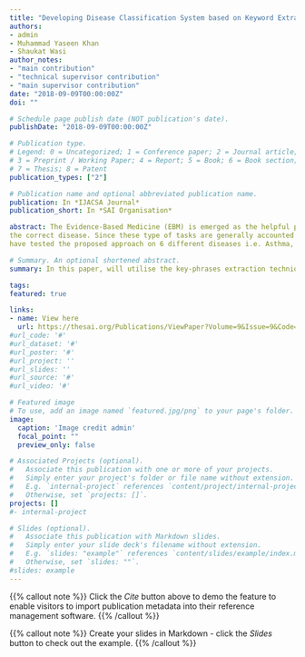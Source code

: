 ```yaml
---
title: "Developing Disease Classification System based on Keyword Extraction and Supervised Learning"
authors:
- admin
- Muhammad Yaseen Khan
- Shaukat Wasi
author_notes:
- "main contribution"
- "technical supervisor contribution"
- "main supervisor contribution"
date: "2018-09-09T00:00:00Z"
doi: ""

# Schedule page publish date (NOT publication's date).
publishDate: "2018-09-09T00:00:00Z"

# Publication type.
# Legend: 0 = Uncategorized; 1 = Conference paper; 2 = Journal article;
# 3 = Preprint / Working Paper; 4 = Report; 5 = Book; 6 = Book section;
# 7 = Thesis; 8 = Patent
publication_types: ["2"]

# Publication name and optional abbreviated publication name.
publication: In *IJACSA Journal*
publication_short: In *SAI Organisation*

abstract: The Evidence-Based Medicine (EBM) is emerged as the helpful practice for medical practitioners to make decisions with available shreds of evidence along with their professional expertise. In EBM, the medical practitioners suggest the medication on the basis of underlying nformation of patients descriptions and medical records (mostly available in textual form). This paper presents a novel and efficient method for predicting
the correct disease. Since these type of tasks are generally accounted as the multi-class classifying problem, therefore, a large number of records are needed, so a large number of records will be entertained in higher n-dimensional space. Our system, as proposed in this paper, will utilise the key-phrases extraction techniques to scoop out the meaningful information to reduce the size of textual dimension, and, the suite of machine learning algorithms for classifying the diseases efficiently. We
have tested the proposed approach on 6 different diseases i.e. Asthma, Hypertension, Diabetes, Fever, Abdominal issues, and Heart problems over the dataset of 690 patients. With key-phrases tested in the range [3,7] features, SVM has shown the highest (93.34%, 95%) F1-score and accuracy

# Summary. An optional shortened abstract.
summary: In this paper, will utilise the key-phrases extraction techniques to scoop out the meaningful information to reduce the size of textual dimension, and, the suite of machine learning algorithms for classifying the diseases efficiently.

tags:
featured: true

links:
- name: View here
  url: https://thesai.org/Publications/ViewPaper?Volume=9&Issue=9&Code=ijacsa&SerialNo=76
#url_code: '#'
#url_dataset: '#'
#url_poster: '#'
#url_project: ''
#url_slides: ''
#url_source: '#'
#url_video: '#'

# Featured image
# To use, add an image named `featured.jpg/png` to your page's folder. 
image:
  caption: 'Image credit admin'
  focal_point: ""
  preview_only: false

# Associated Projects (optional).
#   Associate this publication with one or more of your projects.
#   Simply enter your project's folder or file name without extension.
#   E.g. `internal-project` references `content/project/internal-project/index.md`.
#   Otherwise, set `projects: []`.
projects: []
#- internal-project

# Slides (optional).
#   Associate this publication with Markdown slides.
#   Simply enter your slide deck's filename without extension.
#   E.g. `slides: "example"` references `content/slides/example/index.md`.
#   Otherwise, set `slides: ""`.
#slides: example
---
```


{{% callout note %}}
Click the *Cite* button above to demo the feature to enable visitors to import publication metadata into their reference management software.
{{% /callout %}}

{{% callout note %}}
Create your slides in Markdown - click the *Slides* button to check out the example.
{{% /callout %}}


